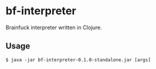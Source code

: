 # bf-interpreter

Brainfuck interpreter written in Clojure.


## Usage

    $ java -jar bf-interpreter-0.1.0-standalone.jar [args]
